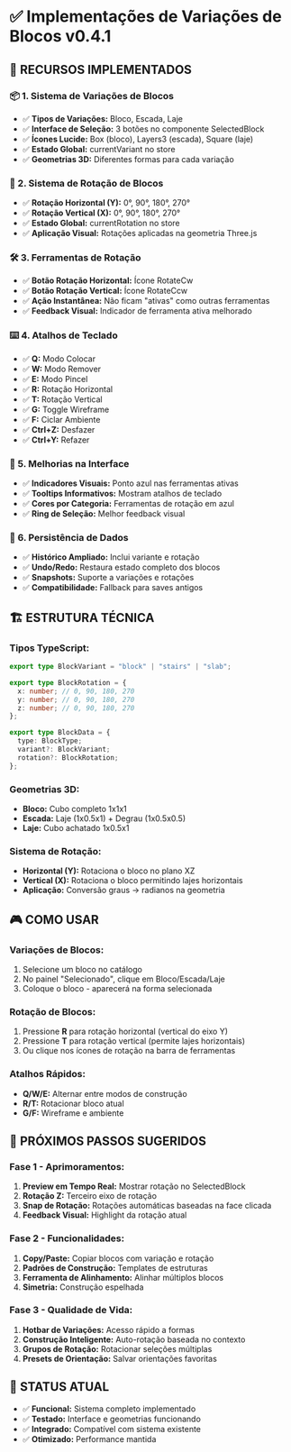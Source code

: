 # ✅ Implementações de Variações de Blocos v0.4.1

## 🎯 **RECURSOS IMPLEMENTADOS**

### **📦 1. Sistema de Variações de Blocos**
- ✅ **Tipos de Variações:** Bloco, Escada, Laje
- ✅ **Interface de Seleção:** 3 botões no componente SelectedBlock
- ✅ **Ícones Lucide:** Box (bloco), Layers3 (escada), Square (laje)
- ✅ **Estado Global:** currentVariant no store
- ✅ **Geometrias 3D:** Diferentes formas para cada variação

### **🔄 2. Sistema de Rotação de Blocos**
- ✅ **Rotação Horizontal (Y):** 0°, 90°, 180°, 270°
- ✅ **Rotação Vertical (X):** 0°, 90°, 180°, 270°
- ✅ **Estado Global:** currentRotation no store
- ✅ **Aplicação Visual:** Rotações aplicadas na geometria Three.js

### **🛠️ 3. Ferramentas de Rotação**
- ✅ **Botão Rotação Horizontal:** Ícone RotateCw
- ✅ **Botão Rotação Vertical:** Ícone RotateCcw
- ✅ **Ação Instantânea:** Não ficam "ativas" como outras ferramentas
- ✅ **Feedback Visual:** Indicador de ferramenta ativa melhorado

### **⌨️ 4. Atalhos de Teclado**
- ✅ **Q:** Modo Colocar
- ✅ **W:** Modo Remover  
- ✅ **E:** Modo Pincel
- ✅ **R:** Rotação Horizontal
- ✅ **T:** Rotação Vertical
- ✅ **G:** Toggle Wireframe
- ✅ **F:** Ciclar Ambiente
- ✅ **Ctrl+Z:** Desfazer
- ✅ **Ctrl+Y:** Refazer

### **🎨 5. Melhorias na Interface**
- ✅ **Indicadores Visuais:** Ponto azul nas ferramentas ativas
- ✅ **Tooltips Informativos:** Mostram atalhos de teclado
- ✅ **Cores por Categoria:** Ferramentas de rotação em azul
- ✅ **Ring de Seleção:** Melhor feedback visual

### **💾 6. Persistência de Dados**
- ✅ **Histórico Ampliado:** Inclui variante e rotação
- ✅ **Undo/Redo:** Restaura estado completo dos blocos
- ✅ **Snapshots:** Suporte a variações e rotações
- ✅ **Compatibilidade:** Fallback para saves antigos

## 🏗️ **ESTRUTURA TÉCNICA**

### **Tipos TypeScript:**
```typescript
export type BlockVariant = "block" | "stairs" | "slab";

export type BlockRotation = {
  x: number; // 0, 90, 180, 270
  y: number; // 0, 90, 180, 270
  z: number; // 0, 90, 180, 270
};

export type BlockData = { 
  type: BlockType;
  variant?: BlockVariant;
  rotation?: BlockRotation;
};
```

### **Geometrias 3D:**
- **Bloco:** Cubo completo 1x1x1
- **Escada:** Laje (1x0.5x1) + Degrau (1x0.5x0.5)
- **Laje:** Cubo achatado 1x0.5x1

### **Sistema de Rotação:**
- **Horizontal (Y):** Rotaciona o bloco no plano XZ
- **Vertical (X):** Rotaciona o bloco permitindo lajes horizontais
- **Aplicação:** Conversão graus → radianos na geometria

## 🎮 **COMO USAR**

### **Variações de Blocos:**
1. Selecione um bloco no catálogo
2. No painel "Selecionado", clique em Bloco/Escada/Laje
3. Coloque o bloco - aparecerá na forma selecionada

### **Rotação de Blocos:**
1. Pressione **R** para rotação horizontal (vertical do eixo Y)
2. Pressione **T** para rotação vertical (permite lajes horizontais)
3. Ou clique nos ícones de rotação na barra de ferramentas

### **Atalhos Rápidos:**
- **Q/W/E:** Alternar entre modos de construção
- **R/T:** Rotacionar bloco atual
- **G/F:** Wireframe e ambiente

## 🚀 **PRÓXIMOS PASSOS SUGERIDOS**

### **Fase 1 - Aprimoramentos:**
1. **Preview em Tempo Real:** Mostrar rotação no SelectedBlock
2. **Rotação Z:** Terceiro eixo de rotação
3. **Snap de Rotação:** Rotações automáticas baseadas na face clicada
4. **Feedback Visual:** Highlight da rotação atual

### **Fase 2 - Funcionalidades:**
1. **Copy/Paste:** Copiar blocos com variação e rotação
2. **Padrões de Construção:** Templates de estruturas
3. **Ferramenta de Alinhamento:** Alinhar múltiplos blocos
4. **Simetria:** Construção espelhada

### **Fase 3 - Qualidade de Vida:**
1. **Hotbar de Variações:** Acesso rápido a formas
2. **Construção Inteligente:** Auto-rotação baseada no contexto
3. **Grupos de Rotação:** Rotacionar seleções múltiplas
4. **Presets de Orientação:** Salvar orientações favoritas

## 🏁 **STATUS ATUAL**
- ✅ **Funcional:** Sistema completo implementado
- ✅ **Testado:** Interface e geometrias funcionando
- ✅ **Integrado:** Compatível com sistema existente
- ✅ **Otimizado:** Performance mantida
